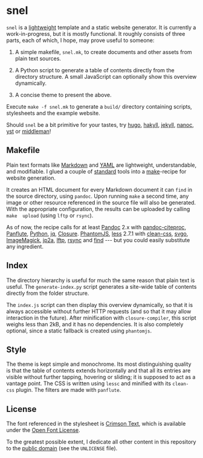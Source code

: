 snel
==============================================================================

`snel` is a [lightweight](http://idlewords.com/talks/website_obesity.htm) 
template and a static website generator. It is currently a work-in-progress, 
but it is mostly functional. It roughly consists of three parts, each of 
which, I hope, may prove useful to someone:

1.  A simple makefile, `snel.mk`, to create documents and other assets from 
    plain text sources.

2.  A Python script to generate a table of contents directly from the 
    directory structure. A small JavaScript can optionally show this overview 
    dynamically. 

3.  A concise theme to present the above.

Execute `make -f snel.mk` to generate a `build/` directory containing scripts, 
stylesheets and the example website. 

Should `snel` be a bit primitive for your tastes, try 
[hugo](http://gohugo.io/), [hakyll](https://jaspervdj.be/hakyll/about.html),
[jekyll](http://jekyllrb.com/), [nanoc](https://nanoc.ws/), 
[yst](https://github.com/jgm/yst) or [middleman](https://middlemanapp.com/)!



Makefile
------------------------------------------------------------------------------

Plain text formats like [Markdown](http://commonmark.org/help/) and 
[YAML](http://www.yaml.org/spec/) are lightweight, understandable, and 
modifiable. I glued a couple of 
[standard](https://en.wikipedia.org/wiki/Unix_philosophy) tools into a 
[make](https://www.gnu.org/software/make)-recipe for website generation.

It creates an HTML document for every Markdown document it can `find` in the 
source directory, using `pandoc`. Upon running `make` a second time, any image 
or other resource referenced in the source file will also be generated. With 
the appropriate configuration, the results can be uploaded by calling `make 
upload` (using `lftp` or `rsync`).

As of now, the recipe calls for at least
[Pandoc](http://pandoc.org/) 2.x with 
[pandoc-citeproc](https://github.com/jgm/pandoc-citeproc),
[Panflute](https://github.com/sergiocorreia/panflute),
[Python](https://www.python.org/),
[jq](https://stedolan.github.io/jq/),
[Closure](https://developers.google.com/closure/compiler/).
[PhantomJS](https://phantomjs.org),
[less](http://lesscss.org/) 2.7.1 with 
[clean-css](https://github.com/less/less-plugin-clean-css),
[svgo](https://github.com/svg/svgo),
[ImageMagick](http://www.imagemagick.org/),
[jp2a](https://csl.name/jp2a/),
[lftp](http://lftp.yar.ru/),
[rsync](https://rsync.samba.org/) and
[find](https://www.gnu.org/software/findutils/) --- but you could easily 
substitute any ingredient.


Index
------------------------------------------------------------------------------

The directory hierarchy is useful for much the same reason that plain text is 
useful. The `generate-index.py` script generates a site-wide table of contents 
directly from the folder structure.

The `index.js` script can then display this overview dynamically, so that it 
is always accessible without further HTTP requests (and so that it may allow 
interaction in the future). After minification with `closure-compiler`, this 
script weighs less than 2kB, and it has no dependencies. It is also completely 
optional, since a static fallback is created using `phantomjs`.



Style
------------------------------------------------------------------------------

The theme is kept simple and monochrome. Its most distinguishing quality is 
that the table of contents extends horizontally and that all its entries are 
visible without further tapping, hovering or sliding; it is supposed to act as 
a vantage point. The CSS is written using `lessc` and minified with its 
`clean-css` plugin. The filters are made with `panflute`.



License
------------------------------------------------------------------------------

The font referenced in the stylesheet is [Crimson
Text](https://github.com/skosch/Crimson), which is available under the
[Open Font License](http://scripts.sil.org/cms/scripts/page.php?id=OFL).

To the greatest possible extent, I dedicate all other content in this
repository to the [public domain](https://unlicense.org/) (see the
`UNLICENSE` file).

